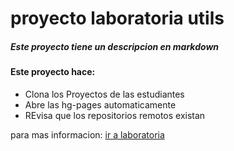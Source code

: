 # proyecto laboratoria utils

##### Este proyecto tiene un descripcion en __markdown__

#### Este proyecto hace:

* Clona los Proyectos de las estudiantes
* Abre las hg-pages automaticamente
* REvisa que los repositorios remotos existan

para mas informacion: [ir a laboratoria](http://wwww.laboratoria.la)